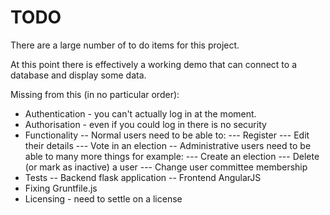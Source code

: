 # TODO

There are a large number of to do items for this project.

At this point there is effectively a working demo that can connect to a database and display some data.

Missing from this (in no particular order):

- Authentication - you can't actually log in at the moment.
- Authorisation - even if you could log in there is no security
- Functionality
-- Normal users need to be able to:
--- Register
--- Edit their details
--- Vote in an election
-- Administrative users need to be able to many more things for example:
--- Create an election
--- Delete (or mark as inactive) a user
--- Change user committee membership
- Tests
-- Backend flask application
-- Frontend AngularJS
- Fixing Gruntfile.js
- Licensing - need to settle on a license


